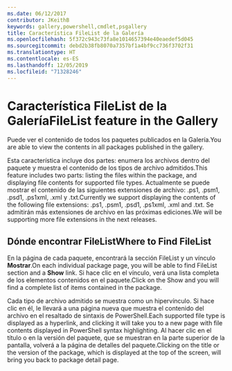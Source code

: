 ```yaml
---
ms.date: 06/12/2017
contributor: JKeithB
keywords: gallery,powershell,cmdlet,psgallery
title: Característica FileList de la Galería
ms.openlocfilehash: 5f372c943c73fa8e1014657394e40eaedef5d045
ms.sourcegitcommit: debd2b38fb8070a7357bf1a4bf9cc736f3702f31
ms.translationtype: HT
ms.contentlocale: es-ES
ms.lasthandoff: 12/05/2019
ms.locfileid: "71328246"
---
```

# <a name="filelist-feature-in-the-gallery"></a><span data-ttu-id="c8ef7-103">Característica FileList de la Galería</span><span class="sxs-lookup"><span data-stu-id="c8ef7-103">FileList feature in the Gallery</span></span>

<span data-ttu-id="c8ef7-104">Puede ver el contenido de todos los paquetes publicados en la Galería.</span><span class="sxs-lookup"><span data-stu-id="c8ef7-104">You are able to view the contents in all packages published in the gallery.</span></span>

<span data-ttu-id="c8ef7-105">Esta característica incluye dos partes: enumera los archivos dentro del paquete y muestra el contenido de los tipos de archivo admitidos.</span><span class="sxs-lookup"><span data-stu-id="c8ef7-105">This feature includes two parts: listing the files within the package, and displaying file contents for supported file types.</span></span> <span data-ttu-id="c8ef7-106">Actualmente se puede mostrar el contenido de las siguientes extensiones de archivo: .ps1, .psm1, .psd1, .ps1xml, .xml y .txt.</span><span class="sxs-lookup"><span data-stu-id="c8ef7-106">Currently we support displaying the contents of the following file extensions: .ps1, .psm1, .psd1, .ps1xml, .xml and .txt.</span></span> <span data-ttu-id="c8ef7-107">Se admitirán más extensiones de archivo en las próximas ediciones.</span><span class="sxs-lookup"><span data-stu-id="c8ef7-107">We will be supporting more file extensions in the next releases.</span></span>

## <a name="where-to-find-filelist"></a><span data-ttu-id="c8ef7-108">Dónde encontrar FileList</span><span class="sxs-lookup"><span data-stu-id="c8ef7-108">Where to Find FileList</span></span>

<span data-ttu-id="c8ef7-109">En la página de cada paquete, encontrará la sección FileList y un vínculo **Mostrar**.</span><span class="sxs-lookup"><span data-stu-id="c8ef7-109">On each individual package page, you will be able to find FileList section and a **Show** link.</span></span> <span data-ttu-id="c8ef7-110">Si hace clic en el vínculo, verá una lista completa de los elementos contenidos en el paquete.</span><span class="sxs-lookup"><span data-stu-id="c8ef7-110">Click on the Show and you will find a complete list of items contained in the package.</span></span>

<span data-ttu-id="c8ef7-111">Cada tipo de archivo admitido se muestra como un hipervínculo. Si hace clic en él, le llevará a una página nueva que muestra el contenido del archivo en el resaltado de sintaxis de PowerShell.</span><span class="sxs-lookup"><span data-stu-id="c8ef7-111">Each supported file type is displayed as a hyperlink, and clicking it will take you to a new page with file contents displayed in PowerShell syntax highlighting.</span></span> <span data-ttu-id="c8ef7-112">Al hacer clic en el título o en la versión del paquete, que se muestran en la parte superior de la pantalla, volverá a la página de detalles del paquete.</span><span class="sxs-lookup"><span data-stu-id="c8ef7-112">Clicking on the title or the version of the package, which is displayed at the top of the screen, will bring you back to package detail page.</span></span>
